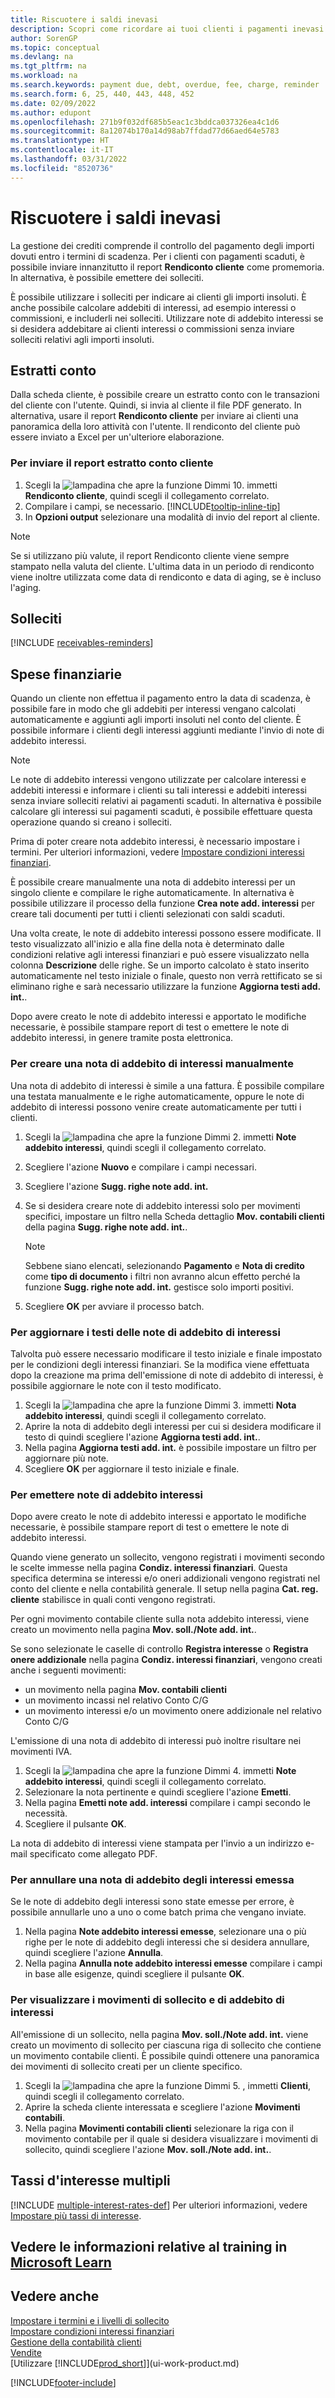 ```yaml
---
title: Riscuotere i saldi inevasi
description: Scopri come ricordare ai tuoi clienti i pagamenti inevasi. Invia un rendiconto cliente, emetti un promemoria o invia una nota di addebito finanziario.
author: SorenGP
ms.topic: conceptual
ms.devlang: na
ms.tgt_pltfrm: na
ms.workload: na
ms.search.keywords: payment due, debt, overdue, fee, charge, reminder
ms.search.form: 6, 25, 440, 443, 448, 452
ms.date: 02/09/2022
ms.author: edupont
ms.openlocfilehash: 271b9f032df685b5eac1c3bddca037326ea4c1d6
ms.sourcegitcommit: 8a12074b170a14d98ab7ffdad77d66aed64e5783
ms.translationtype: HT
ms.contentlocale: it-IT
ms.lasthandoff: 03/31/2022
ms.locfileid: "8520736"
---
```

# <a name="collect-outstanding-balances"></a>Riscuotere i saldi inevasi

La gestione dei crediti comprende il controllo del pagamento degli importi dovuti entro i termini di scadenza. Per i clienti con pagamenti scaduti, è possibile inviare innanzitutto il report **Rendiconto cliente** come promemoria. In alternativa, è possibile emettere dei solleciti.

È possibile utilizzare i solleciti per indicare ai clienti gli importi insoluti. È anche possibile calcolare addebiti di interessi, ad esempio interessi o commissioni, e includerli nei solleciti. Utilizzare note di addebito interessi se si desidera addebitare ai clienti interessi o commissioni senza inviare solleciti relativi agli importi insoluti.

## <a name="statements"></a>Estratti conto

Dalla scheda cliente, è possibile creare un estratto conto con le transazioni del cliente con l'utente. Quindi, si invia al cliente il file PDF generato. In alternativa, usare il report **Rendiconto cliente** per inviare ai clienti una panoramica della loro attività con l'utente. Il rendiconto del cliente può essere inviato a Excel per un'ulteriore elaborazione.  

### <a name="to-send-the-customer-statement-report"></a>Per inviare il report estratto conto cliente

1. Scegli la ![lampadina che apre la funzione Dimmi 10](media/ui-search/search_small.png "Dimmi cosa vuoi fare"). immetti **Rendiconto cliente**, quindi scegli il collegamento correlato.
2. Compilare i campi, se necessario. [!INCLUDE[tooltip-inline-tip](includes/tooltip-inline-tip_md.md)]
3. In **Opzioni output** selezionare una modalità di invio del report al cliente.

> [!NOTE]
> Se si utilizzano più valute, il report Rendiconto cliente viene sempre stampato nella valuta del cliente. L'ultima data in un periodo di rendiconto viene inoltre utilizzata come data di rendiconto e data di aging, se è incluso l'aging.

## <a name="reminders"></a>Solleciti

[!INCLUDE [receivables-reminders](includes/receivables-reminders.md)]

## <a name="finance-charges"></a>Spese finanziarie

Quando un cliente non effettua il pagamento entro la data di scadenza, è possibile fare in modo che gli addebiti per interessi vengano calcolati automaticamente e aggiunti agli importi insoluti nel conto del cliente. È possibile informare i clienti degli interessi aggiunti mediante l'invio di note di addebito interessi.  

> [!NOTE]  
> Le note di addebito interessi vengono utilizzate per calcolare interessi e addebiti interessi e informare i clienti su tali interessi e addebiti interessi senza inviare solleciti relativi ai pagamenti scaduti. In alternativa è possibile calcolare gli interessi sui pagamenti scaduti, è possibile effettuare questa operazione quando si creano i solleciti.  

Prima di poter creare nota addebito interessi, è necessario impostare i termini. Per ulteriori informazioni, vedere [Impostare condizioni interessi finanziari](finance-setup-finance-charges.md).  

È possibile creare manualmente una nota di addebito interessi per un singolo cliente e compilare le righe automaticamente. In alternativa è possibile utilizzare il processo della funzione **Crea note add. interessi** per creare tali documenti per tutti i clienti selezionati con saldi scaduti.  

Una volta create, le note di addebito interessi possono essere modificate. Il testo visualizzato all'inizio e alla fine della nota è determinato dalle condizioni relative agli interessi finanziari e può essere visualizzato nella colonna **Descrizione** delle righe. Se un importo calcolato è stato inserito automaticamente nel testo iniziale o finale, questo non verrà rettificato se si eliminano righe e sarà necessario utilizzare la funzione **Aggiorna testi add. int.**.  

Dopo avere creato le note di addebito interessi e apportato le modifiche necessarie, è possibile stampare report di test o emettere le note di addebito interessi, in genere tramite posta elettronica.

### <a name="to-create-a-finance-charge-memo-manually"></a>Per creare una nota di addebito di interessi manualmente

Una nota di addebito di interessi è simile a una fattura. È possibile compilare una testata manualmente e le righe automaticamente, oppure le note di addebito di interessi possono venire create automaticamente per tutti i clienti.

1. Scegli la ![lampadina che apre la funzione Dimmi 2](media/ui-search/search_small.png "Dimmi cosa vuoi fare"). immetti **Note addebito interessi**, quindi scegli il collegamento correlato.  
2. Scegliere l'azione **Nuovo** e compilare i campi necessari.  
3. Scegliere l'azione **Sugg. righe note add. int.**
4. Se si desidera creare note di addebito interessi solo per movimenti specifici, impostare un filtro nella Scheda dettaglio **Mov. contabili clienti** della pagina **Sugg. righe note add. int.**.

    > [!NOTE]
    > Sebbene siano elencati, selezionando **Pagamento** e **Nota di credito** come **tipo di documento** i filtri non avranno alcun effetto perché la funzione **Sugg. righe note add. int.** gestisce solo importi positivi.
5.  Scegliere **OK** per avviare il processo batch.  

### <a name="to-update-finance-charge-memo-texts"></a>Per aggiornare i testi delle note di addebito di interessi  
Talvolta può essere necessario modificare il testo iniziale e finale impostato per le condizioni degli interessi finanziari. Se la modifica viene effettuata dopo la creazione ma prima dell'emissione di note di addebito di interessi, è possibile aggiornare le note con il testo modificato.

1. Scegli la ![lampadina che apre la funzione Dimmi 3](media/ui-search/search_small.png "Dimmi cosa vuoi fare"). immetti **Nota addebito interessi**, quindi scegli il collegamento correlato.  
2. Aprire la nota di addebito degli interessi per cui si desidera modificare il testo di quindi scegliere l'azione **Aggiorna testi add. int.**.
3. Nella pagina **Aggiorna testi add. int.** è possibile impostare un filtro per aggiornare più note.
4. Scegliere **OK** per aggiornare il testo iniziale e finale.  

### <a name="to-issue-finance-charge-memos"></a>Per emettere note di addebito interessi
Dopo avere creato le note di addebito interessi e apportato le modifiche necessarie, è possibile stampare report di test o emettere le note di addebito interessi.

Quando viene generato un sollecito, vengono registrati i movimenti secondo le scelte immesse nella pagina **Condiz. interessi finanziari**. Questa specifica determina se interessi e/o oneri addizionali vengono registrati nel conto del cliente e nella contabilità generale. Il setup nella pagina **Cat. reg. cliente** stabilisce in quali conti vengono registrati.

Per ogni movimento contabile cliente sulla nota addebito interessi, viene creato un movimento nella pagina **Mov. soll./Note add. int.**.

Se sono selezionate le caselle di controllo **Registra interesse** o **Registra onere addizionale** nella pagina **Condiz. interessi finanziari**, vengono creati anche i seguenti movimenti:

- un movimento nella pagina **Mov. contabili clienti**
- un movimento incassi nel relativo Conto C/G
- un movimento interessi e/o un movimento onere addizionale nel relativo Conto C/G

L'emissione di una nota di addebito di interessi può inoltre risultare nei movimenti IVA.

1. Scegli la ![lampadina che apre la funzione Dimmi 4.](media/ui-search/search_small.png "Informazioni sull'operazione che si desidera eseguire") immetti **Note addebito interessi**, quindi scegli il collegamento correlato.
2. Selezionare la nota pertinente e quindi scegliere l'azione **Emetti**.
3. Nella pagina **Emetti note add. interessi** compilare i campi secondo le necessità.
4. Scegliere il pulsante **OK**.

La nota di addebito di interessi viene stampata per l'invio a un indirizzo e-mail specificato come allegato PDF.

### <a name="to-cancel-an-issued-finance-charge-memo"></a>Per annullare una nota di addebito degli interessi emessa
Se le note di addebito degli interessi sono state emesse per errore, è possibile annullarle uno a uno o come batch prima che vengano inviate.
1. Nella pagina **Note addebito interessi emesse**, selezionare una o più righe per le note di addebito degli interessi che si desidera annullare, quindi scegliere l'azione **Annulla**.
2. Nella pagina **Annulla note addebito interessi emesse** compilare i campi in base alle esigenze, quindi scegliere il pulsante **OK**.

### <a name="to-view-reminder-and-finance-charge-entries"></a>Per visualizzare i movimenti di sollecito e di addebito di interessi  
All'emissione di un sollecito, nella pagina **Mov. soll./Note add. int.** viene creato un movimento di sollecito per ciascuna riga di sollecito che contiene un movimento contabile clienti. È possibile quindi ottenere una panoramica dei movimenti di sollecito creati per un cliente specifico.    
1. Scegli la ![lampadina che apre la funzione Dimmi 5.](media/ui-search/search_small.png "Informazioni sull'operazione che si desidera eseguire") , immetti **Clienti**, quindi scegli il collegamento correlato.  
2. Aprire la scheda cliente interessata e scegliere l'azione **Movimenti contabili**.
3. Nella pagina **Movimenti contabili clienti** selezionare la riga con il movimento contabile per il quale si desidera visualizzare i movimenti di sollecito, quindi scegliere l'azione **Mov. soll./Note add. int.**.

## <a name="multiple-interest-rates"></a>Tassi d'interesse multipli

[!INCLUDE [multiple-interest-rates-def](includes/multiple-interest-rates-def.md)] Per ulteriori informazioni, vedere [Impostare più tassi di interesse](finance-how-to-set-up-multiple-interest-rates.md).  

## <a name="see-related-training-at-microsoft-learn"></a>Vedere le informazioni relative al training in [Microsoft Learn](/learn/paths/process-financial-periodic-activities-dynamics-365-business-central/)

## <a name="see-also"></a>Vedere anche

[Impostare i termini e i livelli di sollecito](finance-setup-reminders.md)  
[Impostare condizioni interessi finanziari](finance-setup-finance-charges.md)  
[Gestione della contabilità clienti](receivables-manage-receivables.md)  
[Vendite](sales-manage-sales.md)  
[Utilizzare [!INCLUDE[prod_short](includes/prod_short.md)]](ui-work-product.md)


[!INCLUDE[footer-include](includes/footer-banner.md)]